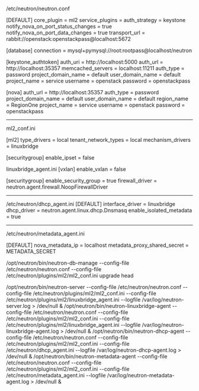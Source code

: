 /etc/neutron/neutron.conf

[DEFAULT]
core_plugin = ml2
service_plugins =
auth_strategy = keystone
notify_nova_on_port_status_changes = true
notify_nova_on_port_data_changes = true
transport_url = rabbit://openstack:openstackpass@localhost:5672

[database]
connection = mysql+pymysql://root:rootpass@localhost/neutron

[keystone_authtoken]
auth_uri = http://localhost:5000
auth_url = http://localhost:35357
memcached_servers = localhost:11211
auth_type = password
project_domain_name = default
user_domain_name = default
project_name = service
username = openstack
password = openstackpass

[nova]
auth_url = http://localhost:35357
auth_type = password
project_domain_name = default
user_domain_name = default
region_name = RegionOne
project_name = service
username = openstack
password = openstackpass


---

ml2_conf.ini

[ml2]
type_drivers = local
tenant_network_types = local
mechanism_drivers = linuxbridge

[securitygroup]
enable_ipset = false


linuxbridge_agent.ini
[vxlan]
enable_vxlan = false

[securitygroup]
enable_security_group = true
firewall_driver = neutron.agent.firewall.NoopFirewallDriver


---


/etc/neutron/dhcp_agent.ini
[DEFAULT]
interface_driver = linuxbridge
dhcp_driver = neutron.agent.linux.dhcp.Dnsmasq
enable_isolated_metadata = true


---


/etc/neutron/metadata_agent.ini

[DEFAULT]
nova_metadata_ip = localhost
metadata_proxy_shared_secret = METADATA_SECRET



/opt/neutron/bin/neutron-db-manage --config-file /etc/neutron/neutron.conf --config-file /etc/neutron/plugins/ml2/ml2_conf.ini upgrade head


/opt/neutron/bin/neutron-server --config-file /etc/neutron/neutron.conf --config-file /etc/neutron/plugins/ml2/ml2_conf.ini  --config-file /etc/neutron/plugins/ml2/linuxbridge_agent.ini   --logfile /var/log/neutron-server.log > /dev/null &
/opt/neutron/bin/neutron-linuxbridge-agent --config-file /etc/neutron/neutron.conf --config-file /etc/neutron/plugins/ml2/ml2_conf.ini --config-file /etc/neutron/plugins/ml2/linuxbridge_agent.ini  --logfile /var/log/neutron-linuxbridge-agent.log > /dev/null &
/opt/neutron/bin/neutron-dhcp-agent --config-file /etc/neutron/neutron.conf --config-file /etc/neutron/plugins/ml2/ml2_conf.ini --config-file /etc/neutron/dhcp_agent.ini  --logfile /var/log/neutron-dhcp-agent.log > /dev/null &
/opt/neutron/bin/neutron-metadata-agent --config-file /etc/neutron/neutron.conf --config-file /etc/neutron/plugins/ml2/ml2_conf.ini --config-file /etc/neutron/metadata_agent.ini  --logfile /var/log/neutron-metadata-agent.log > /dev/null &


